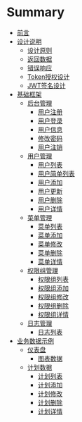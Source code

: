 # Summary

* [前言](README.md)
* [设计说明]()
  * [设计原则](设计说明/设计原则.md)
  * [返回数据](设计说明/返回数据.md)
  * [错误响应](设计说明/错误响应.md)
  * [Token授权设计](设计说明/Token授权设计.md)
  * [JWT签名设计](设计说明/JWT签名设计.md)
* [基础框架]()
  * [后台管理]()
    * [用户注册](基础框架/后台管理/用户注册.md)
    * [用户登录](基础框架/后台管理/用户登录.md)
    * [用户信息](基础框架/后台管理/用户信息.md)
    * [修改密码](基础框架/后台管理/修改密码.md)
    * [用户注销](基础框架/后台管理/用户注销.md)
  * [用户管理]()
    * [用户列表](基础框架/用户管理/用户列表.md)
    * [用户简单列表](基础框架/用户管理/用户简单列表.md)
    * [用户添加](基础框架/用户管理/用户添加.md)
    * [用户更新](基础框架/用户管理/用户更新.md)
    * [用户删除](基础框架/用户管理/用户删除.md)
    * [用户详情](基础框架/用户管理/用户详情.md)
  * [菜单管理]()
    * [菜单列表](基础框架/菜单管理/菜单列表.md)
    * [菜单添加](基础框架/菜单管理/菜单添加.md)
    * [菜单修改](基础框架/菜单管理/菜单修改.md)
    * [菜单删除](基础框架/菜单管理/菜单删除.md)
    * [菜单详情](基础框架/菜单管理/菜单详情.md)
  * [权限组管理]()
    * [权限组列表](基础框架/权限组管理/权限组列表.md)
    * [权限组添加](基础框架/权限组管理/权限组添加.md)
    * [权限组修改](基础框架/权限组管理/权限组修改.md)
    * [权限组删除](基础框架/权限组管理/权限组删除.md)
    * [权限组详情](基础框架/权限组管理/权限组详情.md)
  * [日志管理]()
    * [日志列表](基础框架/日志管理/日志列表.md)
* [业务数据示例]()
  * [仪表盘]()
    * [图表数据](业务数据示例/仪表盘/图表数据.md)
  * [计划数据]()
    * [计划列表](业务数据示例/计划数据/计划列表.md)
    * [计划添加](业务数据示例/计划数据/计划添加.md)
    * [计划修改](业务数据示例/计划数据/计划修改.md)
    * [计划删除](业务数据示例/计划数据/计划删除.md)
    * [计划详情](业务数据示例/计划数据/计划详情.md)